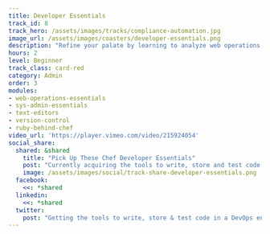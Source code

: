 ```yaml
---
title: Developer Essentials
track_id: 8
track_hero: /assets/images/tracks/compliance-automation.jpg
image_url: /assets/images/coasters/developer-essentials.png
description: "Refine your palate by learning to analyze web operations and describe each component as code in a Chef cookbook. Go hands-on with the tools needed to write, store and test that code in a collaborative DevOps environment."
hours: 2
level: Beginner
track_class: card-red
category: Admin
order: 3
modules:
- web-operations-essentials
- sys-admin-essentials
- text-editors
- version-control
- ruby-behind-chef
video_url: 'https://player.vimeo.com/video/215924054'
social_share:
  shared: &shared
    title: "Pick Up These Chef Developer Essentials"
    post: "Currently acquiring the tools to write, store and test code in a DevOps environment via the `Developer Essentials` track at Learn Chef Rally. Get what you need now."
    image: /assets/images/social/track-share-developer-essentials.png
  facebook:
    <<: *shared
  linkedin:
    <<: *shared
  twitter:
    post: "Getting the tools to write, store & test code in a DevOps environment with Learn Chef's `Developer Essentials` track: "
---
```

